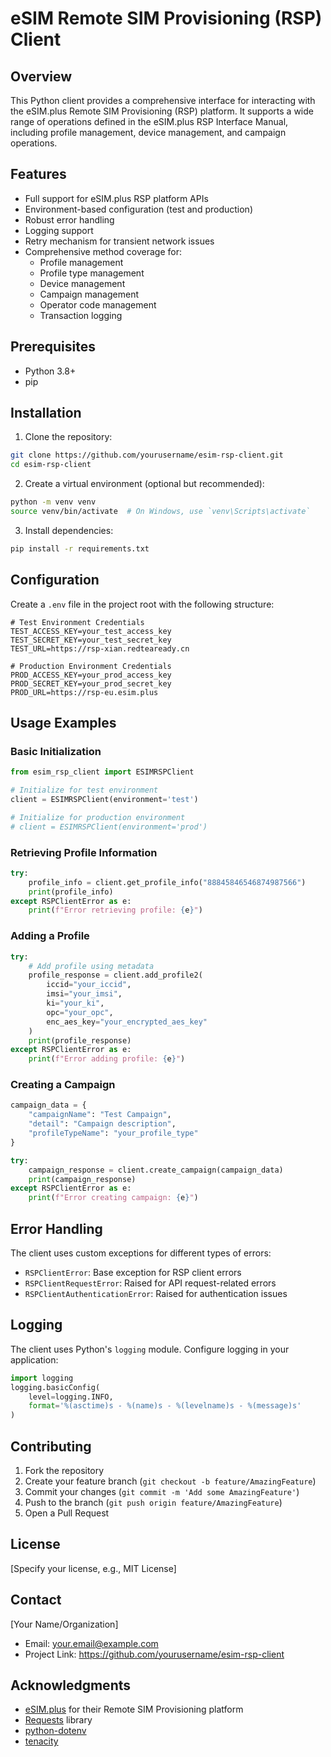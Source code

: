 # eSIM Remote SIM Provisioning (RSP) Client

## Overview

This Python client provides a comprehensive interface for interacting with the eSIM.plus Remote SIM Provisioning (RSP) platform. It supports a wide range of operations defined in the eSIM.plus RSP Interface Manual, including profile management, device management, and campaign operations.

## Features

- Full support for eSIM.plus RSP platform APIs
- Environment-based configuration (test and production)
- Robust error handling
- Logging support
- Retry mechanism for transient network issues
- Comprehensive method coverage for:
  - Profile management
  - Profile type management
  - Device management
  - Campaign management
  - Operator code management
  - Transaction logging

## Prerequisites

- Python 3.8+
- pip

## Installation

1. Clone the repository:

```bash
git clone https://github.com/yourusername/esim-rsp-client.git
cd esim-rsp-client
```

2. Create a virtual environment (optional but recommended):

```bash
python -m venv venv
source venv/bin/activate  # On Windows, use `venv\Scripts\activate`
```

3. Install dependencies:

```bash
pip install -r requirements.txt
```

## Configuration

Create a `.env` file in the project root with the following structure:

```
# Test Environment Credentials
TEST_ACCESS_KEY=your_test_access_key
TEST_SECRET_KEY=your_test_secret_key
TEST_URL=https://rsp-xian.redteaready.cn

# Production Environment Credentials
PROD_ACCESS_KEY=your_prod_access_key
PROD_SECRET_KEY=your_prod_secret_key
PROD_URL=https://rsp-eu.esim.plus
```

## Usage Examples

### Basic Initialization

```python
from esim_rsp_client import ESIMRSPClient

# Initialize for test environment
client = ESIMRSPClient(environment='test')

# Initialize for production environment
# client = ESIMRSPClient(environment='prod')
```

### Retrieving Profile Information

```python
try:
    profile_info = client.get_profile_info("88845846546874987566")
    print(profile_info)
except RSPClientError as e:
    print(f"Error retrieving profile: {e}")
```

### Adding a Profile

```python
try:
    # Add profile using metadata
    profile_response = client.add_profile2(
        iccid="your_iccid",
        imsi="your_imsi",
        ki="your_ki",
        opc="your_opc",
        enc_aes_key="your_encrypted_aes_key"
    )
    print(profile_response)
except RSPClientError as e:
    print(f"Error adding profile: {e}")
```

### Creating a Campaign

```python
campaign_data = {
    "campaignName": "Test Campaign",
    "detail": "Campaign description",
    "profileTypeName": "your_profile_type"
}

try:
    campaign_response = client.create_campaign(campaign_data)
    print(campaign_response)
except RSPClientError as e:
    print(f"Error creating campaign: {e}")
```

## Error Handling

The client uses custom exceptions for different types of errors:

- `RSPClientError`: Base exception for RSP client errors
- `RSPClientRequestError`: Raised for API request-related errors
- `RSPClientAuthenticationError`: Raised for authentication issues

## Logging

The client uses Python's `logging` module. Configure logging in your application:

```python
import logging
logging.basicConfig(
    level=logging.INFO,
    format='%(asctime)s - %(name)s - %(levelname)s - %(message)s'
)
```

## Contributing

1. Fork the repository
2. Create your feature branch (`git checkout -b feature/AmazingFeature`)
3. Commit your changes (`git commit -m 'Add some AmazingFeature'`)
4. Push to the branch (`git push origin feature/AmazingFeature`)
5. Open a Pull Request

## License

[Specify your license, e.g., MIT License]

## Contact

[Your Name/Organization]

- Email: your.email@example.com
- Project Link: https://github.com/yourusername/esim-rsp-client

## Acknowledgments

- [eSIM.plus](https://www.esim.plus) for their Remote SIM Provisioning platform
- [Requests](https://docs.python-requests.org/en/master/) library
- [python-dotenv](https://github.com/theskumar/python-dotenv)
- [tenacity](https://github.com/jd/tenacity)
